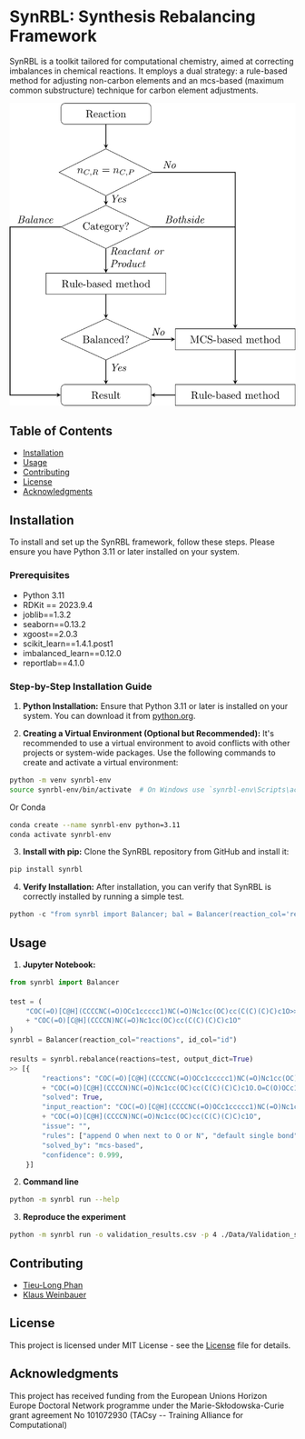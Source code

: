 # SynRBL: Synthesis Rebalancing Framework

SynRBL is a toolkit tailored for computational chemistry, aimed at correcting imbalances in chemical reactions. It employs a dual strategy: a rule-based method for adjusting non-carbon elements and an mcs-based (maximum common substructure) technique for carbon element adjustments.

![screenshot](./Docs/Images/Flowchart.png)


## Table of Contents
- [Installation](#installation)
- [Usage](#usage)
- [Contributing](#contributing)
- [License](#license)
- [Acknowledgments](#acknowledgments)


## Installation

To install and set up the SynRBL framework, follow these steps. Please ensure you have Python 3.11 or later installed on your system.

### Prerequisites

- Python 3.11
- RDKit == 2023.9.4
- joblib==1.3.2
- seaborn==0.13.2
- xgoost==2.0.3
- scikit_learn==1.4.1.post1
- imbalanced_learn==0.12.0
- reportlab==4.1.0


### Step-by-Step Installation Guide

1. **Python Installation:**
  Ensure that Python 3.11 or later is installed on your system. You can download it from [python.org](https://www.python.org/downloads/).

2. **Creating a Virtual Environment (Optional but Recommended):**
  It's recommended to use a virtual environment to avoid conflicts with other projects or system-wide packages. Use the following commands to create and activate a virtual environment:

  ```bash
  python -m venv synrbl-env
  source synrbl-env/bin/activate  # On Windows use `synrbl-env\Scripts\activate`
  ```
  Or Conda

  ```bash
  conda create --name synrbl-env python=3.11
  conda activate synrbl-env
  ```

3. **Install with pip:**
  Clone the SynRBL repository from GitHub and install it:

  ```bash
  pip install synrbl
  ```

4. **Verify Installation:**
  After installation, you can verify that SynRBL is correctly installed by running a simple test.

  ```python
  python -c "from synrbl import Balancer; bal = Balancer(reaction_col='reactions', id_col='id'); print(bal.rebalance(reactions='CCO>>CC=O', output_dict=True))"
  ```

## Usage
1. **Jupyter Notebook:**
  ```python
  from synrbl import Balancer

  test = (
      "COC(=O)[C@H](CCCCNC(=O)OCc1ccccc1)NC(=O)Nc1cc(OC)cc(C(C)(C)C)c1O>>"
      + "COC(=O)[C@H](CCCCN)NC(=O)Nc1cc(OC)cc(C(C)(C)C)c1O"
  )
  synrbl = Balancer(reaction_col="reactions", id_col="id")

  results = synrbl.rebalance(reactions=test, output_dict=True)
  >> [{
          "reactions": "COC(=O)[C@H](CCCCNC(=O)OCc1ccccc1)NC(=O)Nc1cc(OC)cc(C(C)(C)C)c1O.O>>"
          + "COC(=O)[C@H](CCCCN)NC(=O)Nc1cc(OC)cc(C(C)(C)C)c1O.O=C(O)OCc1ccccc1",
          "solved": True,
          "input_reaction": "COC(=O)[C@H](CCCCNC(=O)OCc1ccccc1)NC(=O)Nc1cc(OC)cc(C(C)(C)C)c1O>>"
          + "COC(=O)[C@H](CCCCN)NC(=O)Nc1cc(OC)cc(C(C)(C)C)c1O",
          "issue": "",
          "rules": ["append O when next to O or N", "default single bond"],
          "solved_by": "mcs-based",
          "confidence": 0.999,
      }]
  ```
2. **Command line**
  ```bash
  python -m synrbl run --help
  ```

3. **Reproduce the experiment**
  ```bash
  python -m synrbl run -o validation_results.csv -p 4 ./Data/Validation_set/validation_set.csv
  ```

## Contributing
- [Tieu-Long Phan](https://tieulongphan.github.io/)
- [Klaus Weinbauer](https://github.com/klausweinbauer)

## License

This project is licensed under MIT License - see the [License](LICENSE) file for details.

## Acknowledgments

This project has received funding from the European Unions Horizon Europe Doctoral Network programme under the Marie-Skłodowska-Curie grant agreement No 101072930 (TACsy -- Training Alliance for Computational)
